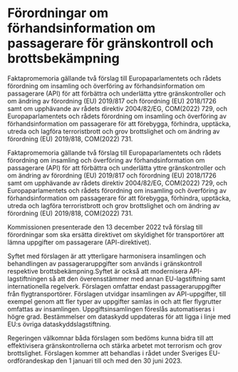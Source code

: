 # Förordningar om förhandsinformation om passagerare för gränskontroll och brottsbekämpning

Faktapromemoria gällande två förslag till Europaparlamentets och rådets förordning om insamling och överföring av förhandsinformation om passagerare (API) för att förbättra och underlätta yttre gränskontroller och om ändring av förordning (EU) 2019/817 och förordning (EU) 2018/1726 samt om upphävande av rådets direktiv 2004/82/EG, COM(2022) 729, och Europaparlamentets och rådets förordning om insamling och överföring av förhandsinformation om passagerare för att förebygga, förhindra, upptäcka, utreda och lagföra terroristbrott och grov brottslighet och om ändring av förordning (EU) 2019/818, COM(2022) 731.

Faktapromemoria gällande två förslag till Europaparlamentets och rådets förordning om insamling och överföring av förhandsinformation om passagerare (API) för att förbättra och underlätta yttre gränskontroller och om ändring av förordning (EU) 2019/817 och förordning (EU) 2018/1726 samt om upphävande av rådets direktiv 2004/82/EG, COM(2022) 729, och Europaparlamentets och rådets förordning om insamling och överföring av förhandsinformation om passagerare för att förebygga, förhindra, upptäcka, utreda och lagföra terroristbrott och grov brottslighet och om ändring av förordning (EU) 2019/818, COM(2022) 731.

Kommissionen presenterade den 13 december 2022 två förslag till förordningar som ska ersätta direktivet om skyldighet för transportörer att lämna uppgifter om passagerare (API-direktivet).

Syftet med förslagen är att ytterligare harmonisera insamlingen och behandlingen av passageraruppgifter som används i gränskontroll respektive brottsbekämpning.Syftet är också att modernisera API-lagstiftningen så att den överensstämmer med annan EU-lagstiftning samt internationella regelverk. Förslagen omfattar endast passageraruppgifter från flygtransportörer. Förslagen utvidgar insamlingen av API-uppgifter, till exempel genom att fler typer av uppgifter samlas in och att fler flygrutter omfattas av insamlingen. Uppgiftsinsamlingen föreslås automatiseras i högre grad. Bestämmelser om dataskydd uppdateras för att ligga i linje med EU:s övriga dataskyddslagstiftning.

Regeringen välkomnar båda förslagen som bedöms kunna bidra till att effektivisera gränskontrollerna och stärka arbetet mot terrorism och grov brottslighet. Förslagen kommer att behandlas i rådet under Sveriges EU-ordförandeskap den 1 januari till och med den 30 juni 2023.

